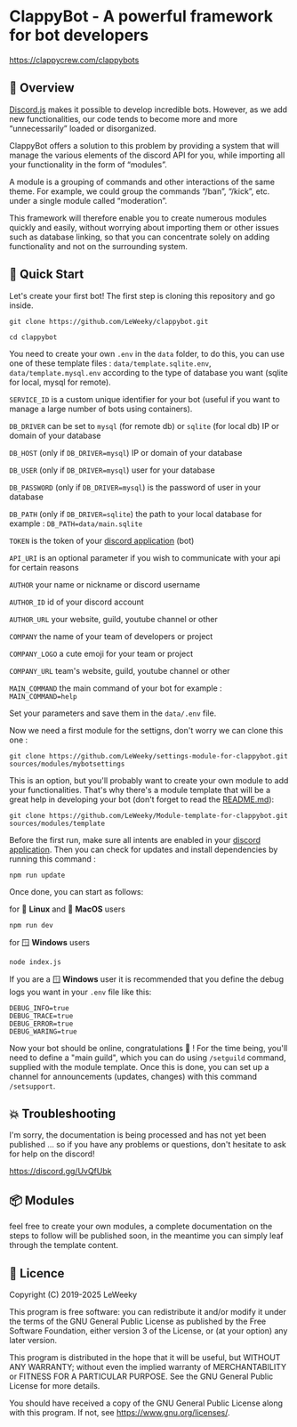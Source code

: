 # ClappyBot - A powerful framework for bot developers
https://clappycrew.com/clappybots

## 👀 Overview

[Discord.js](https://github.com/discordjs/discord.js) makes it possible to develop incredible bots. However, as we add new functionalities, our code tends to become more and more “unnecessarily” loaded or disorganized.

ClappyBot offers a solution to this problem by providing a system that will manage the various elements of the discord API for you, while importing all your functionality in the form of “modules”.

A module is a grouping of commands and other interactions of the same theme. For example, we could group the commands “/ban”, “/kick”, etc. under a single module called “moderation”.

This framework will therefore enable you to create numerous modules quickly and easily, without worrying about importing them or other issues such as database linking, so that you can concentrate solely on adding functionality and not on the surrounding system.

## 🚀 Quick Start

Let's create your first bot! The first step is cloning this repository and go inside.

```
git clone https://github.com/LeWeeky/clappybot.git
```
```
cd clappybot
```

You need to create your own `.env` in the `data` folder, to do this, you can use one of these template files : `data/template.sqlite.env`, `data/template.mysql.env` according to the type of database you want (sqlite for local, mysql for remote).

`SERVICE_ID` is a custom unique identifier for your bot (useful if you want to manage a large number of bots using containers).

`DB_DRIVER` can be set to `mysql` (for remote db) or `sqlite` (for local db) IP or domain of your database

`DB_HOST` (only if `DB_DRIVER=mysql`) IP or domain of your database

`DB_USER` (only if `DB_DRIVER=mysql`) user for your database

`DB_PASSWORD` (only if `DB_DRIVER=mysql`) is the password of user in your database

`DB_PATH` (only if `DB_DRIVER=sqlite`) the path to your local database for example : `DB_PATH=data/main.sqlite`

`TOKEN` is the token of your [discord application](https://discord.com/developers/applications) (bot)

`API_URI` is an optional parameter if you wish to communicate with your api for certain reasons

`AUTHOR` your name or nickname or discord username

`AUTHOR_ID` id of your discord account

`AUTHOR_URL` your website, guild, youtube channel or other

`COMPANY` the name of your team of developers or project

`COMPANY_LOGO` a cute emoji for your team or project

`COMPANY_URL` team's website, guild, youtube channel or other

`MAIN_COMMAND` the main command of your bot for example : `MAIN_COMMAND=help`

Set your parameters and save them in the `data/.env` file.

Now we need a first module for the settigns, don't worry we can clone this one : 
```
git clone https://github.com/LeWeeky/settings-module-for-clappybot.git sources/modules/mybotsettings
```

This is an option, but you'll probably want to create your own module to add your functionalities. That's why there's a module template that will be a great help in developing your bot (don't forget to read the [README.md](https://github.com/LeWeeky/Module-template-for-clappybot)):
```
git clone https://github.com/LeWeeky/Module-template-for-clappybot.git sources/modules/template
```

Before the first run, make sure all intents are enabled in your [discord application](https://discord.com/developers/applications). Then you can check for updates and install dependencies by running this command :
```
npm run update
```

Once done, you can start as follows:

for 🐧 **Linux** and 🍎 **MacOS** users
```
npm run dev
```

for 🪟 **Windows** users
```
node index.js
```

If you are a 🪟 **Windows** user it is recommended that you define the debug logs you want in your `.env` file like this:
```
DEBUG_INFO=true
DEBUG_TRACE=true
DEBUG_ERROR=true
DEBUG_WARING=true
```

Now your bot should be online, congratulations 🎉 ! For the time being, you'll need to define a "main guild", which you can do using `/setguild` command, supplied with the module template. Once this is done, you can set up a channel for announcements (updates, changes) with this command `/setsupport`.

## 💥 Troubleshooting

I'm sorry, the documentation is being processed and has not yet been published ... so if you have any problems or questions, don't hesitate to ask for help on the discord!

https://discord.gg/UvQfUbk

## 📦 Modules

feel free to create your own modules, a complete documentation on the steps to follow will be published soon, in the meantime you can simply leaf through the template content.

## 📜 Licence

Copyright (C) 2019-2025 LeWeeky

This program is free software: you can redistribute it and/or modify
it under the terms of the GNU General Public License as published by
the Free Software Foundation, either version 3 of the License, or
(at your option) any later version.

This program is distributed in the hope that it will be useful,
but WITHOUT ANY WARRANTY; without even the implied warranty of
MERCHANTABILITY or FITNESS FOR A PARTICULAR PURPOSE.  See the
GNU General Public License for more details.

You should have received a copy of the GNU General Public License
along with this program.  If not, see <https://www.gnu.org/licenses/>.